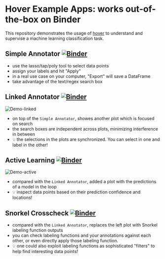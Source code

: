 # Hover Example Apps: works out-of-the-box on Binder

This repository demonstrates the usage of [hover](https://github.com/phurwicz/hover) to understand and supervise a machine learning classification task.

## Simple Annotator [![Binder](https://mybinder.org/badge_logo.svg)](https://mybinder.org/v2/gh/phurwicz/hover-binder/master?urlpath=/proxy/5006/app-simple-annotator)

-   use the lasso/tap/poly tool to select data points
-   assign your labels and hit "Apply"
-   in a real use case on your computer, "Export" will save a DataFrame
-   take advantage of the text/regex search box

## Linked Annotator [![Binder](https://mybinder.org/badge_logo.svg)](https://mybinder.org/v2/gh/phurwicz/hover-binder/master?urlpath=/proxy/5006/app-linked-annotator)

![Demo-linked](https://raw.githubusercontent.com/phurwicz/hover-gallery/main/0.4.1/app-linked-annotator.gif)

-   on top of the `Simple Annotator`, showes another plot which is focused on search
-   the search boxes are independent across plots, minimizing interference in between
-   :bulb: the selections in the plots are synchronized. You can select in one and label in the other!

## Active Learning [![Binder](https://mybinder.org/badge_logo.svg)](https://mybinder.org/v2/gh/phurwicz/hover-binder/master?urlpath=/proxy/5006/app-active-learning)

![Demo-active](https://raw.githubusercontent.com/phurwicz/hover-gallery/main/0.4.1/app-active-learning.gif)

-   compared with the `Linked Annotator`, added a plot with the predictions of a model in the loop
-   :bulb: inspect data points based on their prediction confidence and locations!

## Snorkel Crosscheck [![Binder](https://mybinder.org/badge_logo.svg)](https://mybinder.org/v2/gh/phurwicz/hover-binder/master?urlpath=/proxy/5006/app-snorkel-annotator)

-   compared with the `Linked Annotator`, replaces the left plot with Snorkel labeling function outputs
-   you can check labeling functions and your annotations against each other, or even directly apply those labeling function.
-   :bulb: one could also exploit labeling functions as sophisticated "filters" to help find interesting data points!
